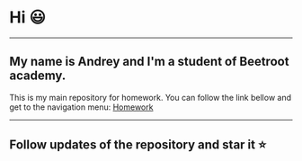 # Hi :smiley:

---

## My name is Andrey and I'm a student of Beetroot academy.

This is my main repository for homework.
You can follow the link bellow and get to the navigation menu:
[Homework](https://hardcore-varahamihira-120af1.netlify.app/)

---

## Follow updates of the repository and star it :star:
